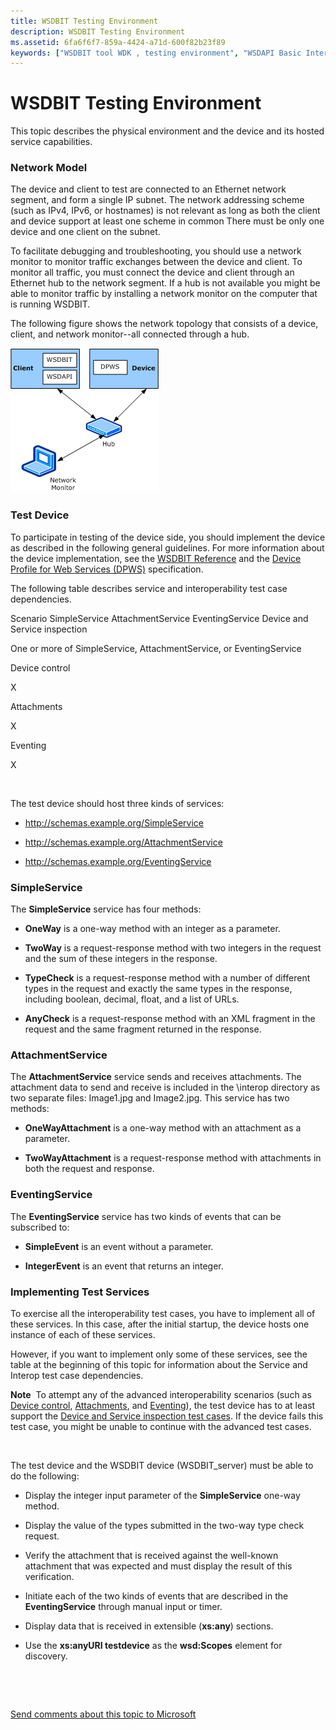 ```yaml
---
title: WSDBIT Testing Environment
description: WSDBIT Testing Environment
ms.assetid: 6fa6f6f7-859a-4424-a71d-600f82b23f89
keywords: ["WSDBIT tool WDK , testing environment", "WSDAPI Basic Interoperability Tool WDK , testing environment", "WSDBIT tool WDK , network topology", "WSDAPI Basic Interoperability Tool WDK , network topology", "testing environment WDK WSDBIT", "WSDBIT tool WDK , services", "WSDAPI Basic Interoperability Tool WDK , services", "SimpleService service WDK WSDBIT", "AttachmentService service WDK WSDBIT", "EventingService service WDK WSDBIT", "WSDBIT tool WDK , devices for testing", "WSDAPI Basic Interoperability Tool WDK , devices for testing"]
---
```


# WSDBIT Testing Environment


This topic describes the physical environment and the device and its hosted service capabilities.

### <span id="network_model"></span><span id="NETWORK_MODEL"></span>Network Model

The device and client to test are connected to an Ethernet network segment, and form a single IP subnet. The network addressing scheme (such as IPv4, IPv6, or hostnames) is not relevant as long as both the client and device support at least one scheme in common There must be only one device and one client on the subnet.

To facilitate debugging and troubleshooting, you should use a network monitor to monitor traffic exchanges between the device and client. To monitor all traffic, you must connect the device and client through an Ethernet hub to the network segment. If a hub is not available you might be able to monitor traffic by installing a network monitor on the computer that is running WSDBIT.

The following figure shows the network topology that consists of a device, client, and network monitor--all connected through a hub.

![diagram illustrating the network topology for wsdapi basic interoperability tool (wsdbit) testing](images/wsdbit1.png)

### <span id="test_device"></span><span id="TEST_DEVICE"></span>Test Device

To participate in testing of the device side, you should implement the device as described in the following general guidelines. For more information about the device implementation, see the [WSDBIT Reference](wsdbit-reference.md) and the [Device Profile for Web Services (DPWS)](http://go.microsoft.com/fwlink/p/?linkid=163864) specification.

The following table describes service and interoperability test case dependencies.

Scenario
SimpleService
AttachmentService
EventingService
Device and Service inspection

One or more of SimpleService, AttachmentService, or EventingService

Device control

X

Attachments

X

Eventing

X

 

The test device should host three kinds of services:

-   http://schemas.example.org/SimpleService

-   http://schemas.example.org/AttachmentService

-   http://schemas.example.org/EventingService

### <span id="simpleservice"></span><span id="SIMPLESERVICE"></span>SimpleService

The **SimpleService** service has four methods:

-   **OneWay** is a one-way method with an integer as a parameter.

-   **TwoWay** is a request-response method with two integers in the request and the sum of these integers in the response.

-   **TypeCheck** is a request-response method with a number of different types in the request and exactly the same types in the response, including boolean, decimal, float, and a list of URLs.

-   **AnyCheck** is a request-response method with an XML fragment in the request and the same fragment returned in the response.

### <span id="attachmentservice"></span><span id="ATTACHMENTSERVICE"></span>AttachmentService

The **AttachmentService** service sends and receives attachments. The attachment data to send and receive is included in the \\interop directory as two separate files: Image1.jpg and Image2.jpg. This service has two methods:

-   **OneWayAttachment** is a one-way method with an attachment as a parameter.

-   **TwoWayAttachment** is a request-response method with attachments in both the request and response.

### <span id="eventingservice"></span><span id="EVENTINGSERVICE"></span>EventingService

The **EventingService** service has two kinds of events that can be subscribed to:

-   **SimpleEvent** is an event without a parameter.

-   **IntegerEvent** is an event that returns an integer.

### <span id="implementing_test_services"></span><span id="IMPLEMENTING_TEST_SERVICES"></span>Implementing Test Services

To exercise all the interoperability test cases, you have to implement all of these services. In this case, after the initial startup, the device hosts one instance of each of these services.

However, if you want to implement only some of these services, see the table at the beginning of this topic for information about the Service and Interop test case dependencies.

**Note**  To attempt any of the advanced interoperability scenarios (such as [Device control](device-control-scenarios.md), [Attachments](attachments-scenarios.md), and [Eventing](eventing-scenarios.md)), the test device has to at least support the [Device and Service inspection test cases](device-and-service-inspection-scenarios.md). If the device fails this test case, you might be unable to continue with the advanced test cases.

 

The test device and the WSDBIT device (WSDBIT\_server) must be able to do the following:

-   Display the integer input parameter of the **SimpleService** one-way method.

-   Display the value of the types submitted in the two-way type check request.

-   Verify the attachment that is received against the well-known attachment that was expected and must display the result of this verification.

-   Initiate each of the two kinds of events that are described in the **EventingService** through manual input or timer.

-   Display data that is received in extensible (**xs:any**) sections.

-   Use the **xs:anyURI testdevice** as the **wsd:Scopes** element for discovery.

 

 

[Send comments about this topic to Microsoft](mailto:wsddocfb@microsoft.com?subject=Documentation%20feedback%20[devtest\devtest]:%20WSDBIT%20Testing%20Environment%20%20RELEASE:%20%2811/17/2016%29&body=%0A%0APRIVACY%20STATEMENT%0A%0AWe%20use%20your%20feedback%20to%20improve%20the%20documentation.%20We%20don't%20use%20your%20email%20address%20for%20any%20other%20purpose,%20and%20we'll%20remove%20your%20email%20address%20from%20our%20system%20after%20the%20issue%20that%20you're%20reporting%20is%20fixed.%20While%20we're%20working%20to%20fix%20this%20issue,%20we%20might%20send%20you%20an%20email%20message%20to%20ask%20for%20more%20info.%20Later,%20we%20might%20also%20send%20you%20an%20email%20message%20to%20let%20you%20know%20that%20we've%20addressed%20your%20feedback.%0A%0AFor%20more%20info%20about%20Microsoft's%20privacy%20policy,%20see%20http://privacy.microsoft.com/default.aspx. "Send comments about this topic to Microsoft")




